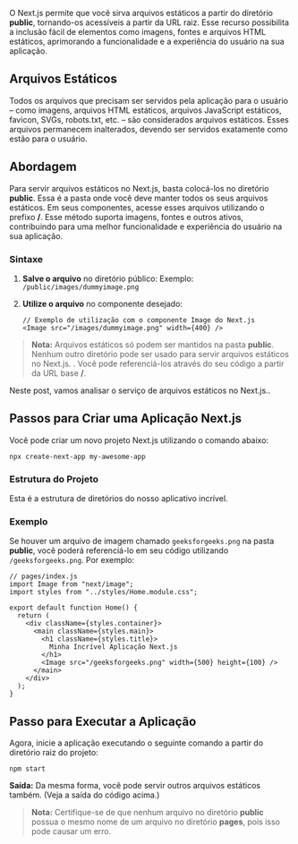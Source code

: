O Next.js permite que você sirva arquivos estáticos a partir do diretório **public**, tornando-os acessíveis a partir da URL raiz. Esse recurso possibilita a inclusão fácil de elementos como imagens, fontes e arquivos HTML estáticos, aprimorando a funcionalidade e a experiência do usuário na sua aplicação.

## Arquivos Estáticos

Todos os arquivos que precisam ser servidos pela aplicação para o usuário – como imagens, arquivos HTML estáticos, arquivos JavaScript estáticos, favicon, SVGs, robots.txt, etc. – são considerados arquivos estáticos. Esses arquivos permanecem inalterados, devendo ser servidos exatamente como estão para o usuário.

## Abordagem

Para servir arquivos estáticos no Next.js, basta colocá-los no diretório **public**. Essa é a pasta onde você deve manter todos os seus arquivos estáticos. Em seus componentes, acesse esses arquivos utilizando o prefixo **/**. Esse método suporta imagens, fontes e outros ativos, contribuindo para uma melhor funcionalidade e experiência do usuário na sua aplicação.

### Sintaxe

1. **Salve o arquivo** no diretório público: Exemplo: `/public/images/dummyimage.png`
2. **Utilize o arquivo** no componente desejado:

    ```
    // Exemplo de utilização com o componente Image do Next.js
    <Image src="/images/dummyimage.png" width={400} />
    ```


> **Nota:** Arquivos estáticos só podem ser mantidos na pasta **public**. Nenhum outro diretório pode ser usado para servir arquivos estáticos no Next.js. . Você pode referenciá-los através do seu código a partir da URL base **/**.

Neste post, vamos analisar o serviço de arquivos estáticos no Next.js..

## Passos para Criar uma Aplicação Next.js

Você pode criar um novo projeto Next.js utilizando o comando abaixo:

```
npx create-next-app my-awesome-app
```

### Estrutura do Projeto

Esta é a estrutura de diretórios do nosso aplicativo incrível.

### Exemplo

Se houver um arquivo de imagem chamado `geeksforgeeks.png` na pasta **public**, você poderá referenciá-lo em seu código utilizando `/geeksforgeeks.png`. Por exemplo:

```
// pages/index.js
import Image from "next/image";
import styles from "../styles/Home.module.css";

export default function Home() {
  return (
    <div className={styles.container}>
      <main className={styles.main}>
        <h1 className={styles.title}>
          Minha Incrível Aplicação Next.js
        </h1>
        <Image src="/geeksforgeeks.png" width={500} height={100} />
      </main>
    </div>
  );
}
```

## Passo para Executar a Aplicação

Agora, inicie a aplicação executando o seguinte comando a partir do diretório raiz do projeto:

```
npm start
```

**Saída:** Da mesma forma, você pode servir outros arquivos estáticos também. (Veja a saída do código acima.)

> **Nota:** Certifique-se de que nenhum arquivo no diretório **public** possua o mesmo nome de um arquivo no diretório **pages**, pois isso pode causar um erro.


